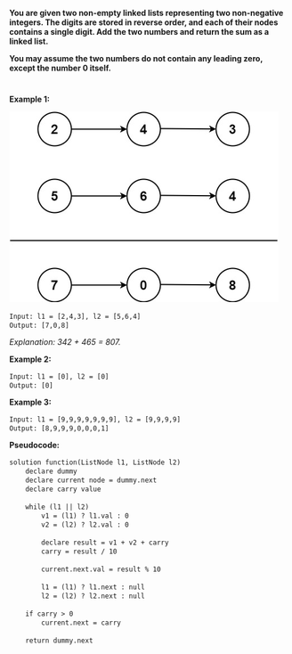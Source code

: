 **You are given two non-empty linked lists representing two non-negative integers. The digits are stored in reverse order, and each of their nodes contains a single digit. Add the two numbers and return the sum as a linked list.**

**You may assume the two numbers do not contain any leading zero, except the number 0 itself.**

#

**Example 1:**

![Add Two Numbers](pictures/70.png)

    Input: l1 = [2,4,3], l2 = [5,6,4]
    Output: [7,0,8]

_Explanation: 342 + 465 = 807._

**Example 2:**

    Input: l1 = [0], l2 = [0]
    Output: [0]

**Example 3:**

    Input: l1 = [9,9,9,9,9,9,9], l2 = [9,9,9,9]
    Output: [8,9,9,9,0,0,0,1]

**Pseudocode:**

```
solution function(ListNode l1, ListNode l2)
    declare dummy
    declare current node = dummy.next
    declare carry value

    while (l1 || l2)
        v1 = (l1) ? l1.val : 0
        v2 = (l2) ? l2.val : 0

        declare result = v1 + v2 + carry
        carry = result / 10

        current.next.val = result % 10

        l1 = (l1) ? l1.next : null
        l2 = (l2) ? l2.next : null

    if carry > 0
        current.next = carry

    return dummy.next
```
